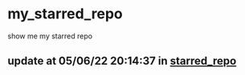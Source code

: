 # my_starred_repo
show me my starred repo

update at 05/06/22 20:14:37 in [starred_repo](./index.html)
---

